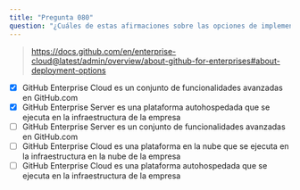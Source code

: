 ```yaml
---
title: "Pregunta 080"
question: "¿Cuáles de estas afirmaciones sobre las opciones de implementación de GitHub Enterprise son verdaderas? (Seleccione dos.)"
---
```




> https://docs.github.com/en/enterprise-cloud@latest/admin/overview/about-github-for-enterprises#about-deployment-options
- [x] GitHub Enterprise Cloud es un conjunto de funcionalidades avanzadas en GitHub.com
- [x] GitHub Enterprise Server es una plataforma autohospedada que se ejecuta en la infraestructura de la empresa
- [ ] GitHub Enterprise Server es un conjunto de funcionalidades avanzadas en GitHub.com
- [ ] GitHub Enterprise Cloud es una plataforma en la nube que se ejecuta en la infraestructura en la nube de la empresa
- [ ] GitHub Enterprise Cloud es una plataforma autohospedada que se ejecuta en la infraestructura de la empresa
